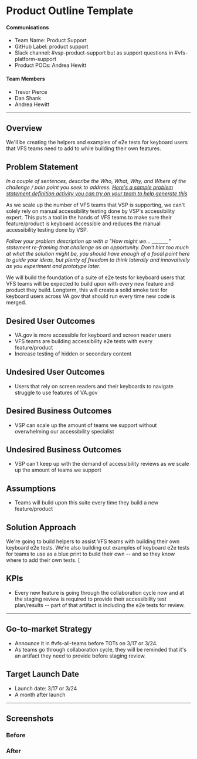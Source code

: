 # Product Outline Template

#### Communications
- Team Name: Product Support
- GitHub Label: product support
- Slack channel: #vsp-product-support but as support questions in #vfs-platform-support
- Product POCs: Andrea Hewitt

#### Team Members
- Trevor Pierce
- Dan Shank
- Andrea Hewitt

---

## Overview
We'll be creating the helpers and examples of e2e tests for keyboard users that VFS teams need to add to while building their own features. 

## Problem Statement
*In a couple of sentences, describe the Who, What, Why, and Where of the challenge / pain point you seek to address. [Here's a sample problem statement definition activity you can try on your team to help generate this](https://www.atlassian.com/team-playbook/plays/problem-framing)*

As we scale up the number of VFS teams that VSP is supporting, we can't solely rely on manual accessibility testing done by VSP's accessibility expert. This puts a tool in the hands of VFS teams to make sure their feature/product is keyboard accessible and reduces the manual accessibility testing done by VSP. 

*Follow your problem description up with a "How might we... _______" statement re-framing that challenge as an opportunity. Don't hint too much at what the solution might be, you should have enough of a focal point here to guide your ideas, but plenty of freedom to think laterally and innovatively as you experiment and prototype later.*

We will build the foundation of a suite of e2e tests for keyboard users that VFS teams will be expected to build upon with every new feature and product they build. Longterm, this will create a solid smoke test for keyboard users across VA.gov that should run every time new code is merged. 
 
## Desired User Outcomes

- VA.gov is more accessible for keyboard and screen reader users
- VFS teams are building accessibility e2e tests with every feature/product
- Increase testing of hidden or secondary content

## Undesired User Outcomes
- Users that rely on screen readers and their keyboards to navigate struggle to use features of VA.gov

## Desired Business Outcomes

- VSP can scale up the amount of teams we support without overwhelming our accessibility specialist

## Undesired Business Outcomes

- VSP can't keep up with the demand of accessibility reviews as we scale up the amount of teams we support

## Assumptions
- Teams will build upon this suite every time they build a new feature/product

## Solution Approach

We're going to build helpers to assist VFS teams with building their own keyboard e2e tests. We're also building out examples of keyboard e2e tests for teams to use as a blue print to build their own -- and so they know where to add their own tests. [

## KPIs
- Every new feature is going through the collaboration cycle now and at the staging review is required to provide their accessibility test plan/results -- part of that artifact is including the e2e tests for review. 

--- 

## Go-to-market Strategy
- Announce it in #vfs-all-teams before TOTs on 3/17 or 3/24. 
- As teams go through collaboration cycle, they will be reminded that it's an artifact they need to provide before staging review. 

## Target Launch Date
- Launch date: 3/17 or 3/24
- A month after launch

---
   
## Screenshots

### Before

### After
